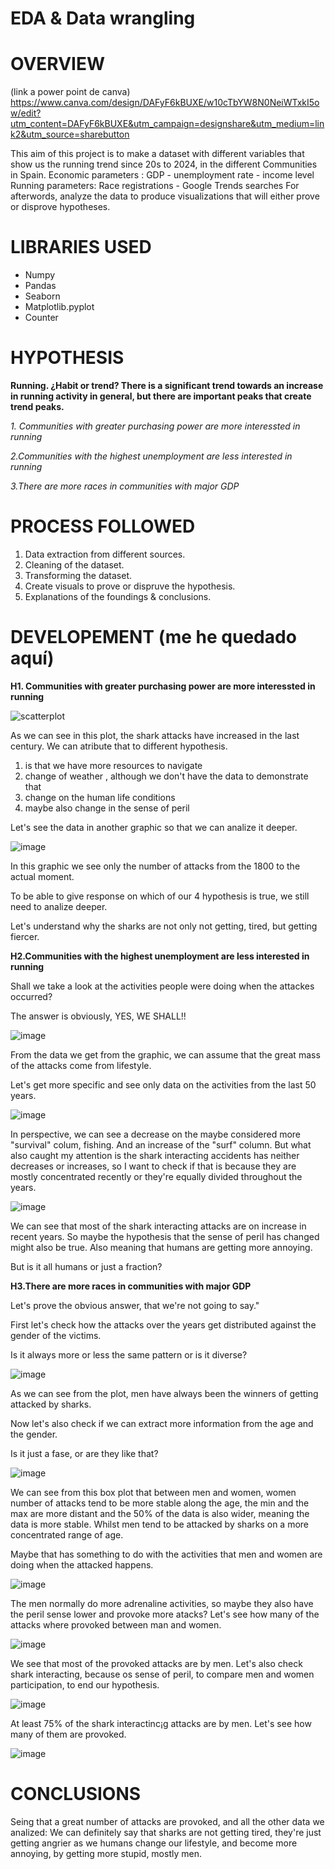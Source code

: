 # EDA & Data wrangling

# OVERVIEW
(link a power point de canva) 
https://www.canva.com/design/DAFyF6kBUXE/w10cTbYW8N0NeiWTxkI5ow/edit?utm_content=DAFyF6kBUXE&utm_campaign=designshare&utm_medium=link2&utm_source=sharebutton

This aim of this project is to make a dataset with different variables that show us the running trend since 20s to 2024, in the different Communities in Spain. 
Economic parameters : GDP - unemployment rate - income level
Running parameters: Race registrations - Google Trends searches 
For afterwords, analyze the data to produce visualizations that will either prove or disprove hypotheses. 

# LIBRARIES USED

- Numpy
- Pandas
- Seaborn
- Matplotlib.pyplot
- Counter

# HYPOTHESIS
**Running. ¿Habit or trend? There is a significant trend towards an increase in running activity in general, but there are important peaks that create trend peaks.**

*1. Communities with greater purchasing power are more interessted in running* 

*2.Communities with the highest unemployment are less interested in running*

*3.There are more races in communities with major GDP*

# PROCESS FOLLOWED

1. Data extraction from different sources. 
2. Cleaning of the dataset.
3. Transforming the dataset.
4. Create visuals to prove or dispruve the hypothesis.
5. Explanations of the foundings & conclusions.

# DEVELOPEMENT (me he quedado aquí)

**H1. Communities with greater purchasing power are more interessted in running**

![scatterplot](https://github.com/emmacunill/project_em/blob/main/images/scatter_attacks_years.jpg?raw=true)

As we can see in this plot, the shark attacks have increased in the last century. We can atribute that to different hypothesis. 
1. is that we have more resources to navigate
2. change of weather , although we don't have the data to demonstrate that
3. change on the human life conditions
4. maybe also change in the sense of peril

Let's see the data in another graphic so that we can analize it deeper.

![image](https://github.com/emmacunill/project_em/blob/main/images/hist_attacks_years.png?raw=true)

In this graphic we see only the number of attacks from the 1800 to the actual moment.

To be able to give response on which of our 4 hypothesis is true, we still need to analize deeper.

Let's understand why the sharks are not only not getting, tired, but getting fiercer.




**H2.Communities with the highest unemployment are less interested in running**

Shall we take a look at the activities people were doing when the attackes occurred?

The answer is obviously, YES, WE SHALL!! 

![image](https://github.com/emmacunill/project_em/blob/main/images/activities.png?raw=true)

From the data we get from the graphic, we can assume that the great mass of the attacks come from lifestyle. 

Let's get more specific and see only data on the activities from the last 50 years.

![image](https://github.com/emmacunill/project_em/blob/main/images/activities_years.png?raw=true)

In perspective, we can see a decrease on the maybe considered more "survival" colum, fishing. And an increase of the "surf" column. But what also caught my attention is the shark interacting accidents has neither decreases or increases, so I want to check if that is because they are mostly concentrated recently or they're equally divided throughout the years.

![image](https://github.com/emmacunill/project_em/blob/main/images/shark_int_years.jpg?raw=true)

We can see that most of the shark interacting attacks are on increase in recent years. So maybe the hypothesis that the sense of peril has changed might also be true. Also meaning that humans are getting more annoying. 

But is it all humans or just a fraction?



**H3.There are more races in communities with major GDP**

Let's prove the obvious answer, that we're not going to say."

First let's check how the attacks over the years get distributed against the gender of the victims. 

Is it always more or less the same pattern or is it diverse?

![image](https://github.com/emmacunill/project_em/blob/main/images/years_sex.jpg?raw=true)

As we can see from the plot, men have always been the winners of getting attacked by sharks.

Now let's also check if we can extract more information from the age and the gender. 

Is it just a fase, or are they like that?

![image](https://github.com/emmacunill/project_em/blob/main/images/sex_age.png?raw=true)

We can see from this box plot that between men and women, women number of attacks tend to be more stable along the age, the min and the max are more distant and the 50% of the data is also wider, meaning the data is more stable. Whilst men tend to be attacked by sharks on a more concentrated range of age.

Maybe that has something to do with the activities that men and women are doing when the attacked happens.

![image](https://github.com/emmacunill/project_em/blob/main/images/sex_activities.png?raw=true)

The men normally do more adrenaline activities, so maybe they also have the peril sense lower and provoke more atacks? Let's see how many of the attacks where provoked between man and women.

![image](https://github.com/emmacunill/project_em/blob/main/images/provoked_sex.jpg?raw=true)

We see that most of the provoked attacks are by men. Let's also check shark interacting, because os sense of peril, to compare men and women participation, to end our hypothesis.

![image](https://github.com/emmacunill/project_em/blob/main/images/sh_int_sex.jpg?raw=true)

At least 75% of the shark interactinc¡g attacks are by men. Let's see how many of them are provoked.

![image](https://github.com/emmacunill/project_em/blob/main/images/type_sex.png?raw=true)



# CONCLUSIONS

Seing that a great number of attacks are provoked, and all the other data we analized: We can definitely say that sharks are not getting tired, they're just getting angrier as we humans change our lifestyle, and become more annoying, by getting more stupid, mostly men.
